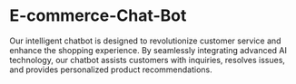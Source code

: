# E-commerce-Chat-Bot
Our intelligent chatbot is designed to revolutionize customer service and enhance the shopping experience. By seamlessly integrating advanced AI technology, our chatbot assists customers with inquiries, resolves issues, and provides personalized product recommendations.
